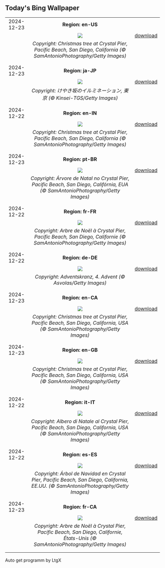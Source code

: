 ## Today's Bing Wallpaper
|      |      |      |
| :----: | :----: | :----: |
|2024-12-23|**Region: en-US**||
||![](https://www.bing.com/th?id=OHR.CrystalPier_EN-US0086755810_UHD.jpg&pid=hp&w=1152&h=648&rs=1&c=4)| [download](https://www.bing.com/th?id=OHR.CrystalPier_EN-US0086755810_UHD.jpg)|
||*Copyright: Christmas tree at Crystal Pier, Pacific Beach, San Diego, California (© SamAntonioPhotography/Getty Images)*
||
|||
|2024-12-23|**Region: ja-JP**||
||![](https://www.bing.com/th?id=OHR.TokyoTower2024_JA-JP2762394000_UHD.jpg&pid=hp&w=1152&h=648&rs=1&c=4)| [download](https://www.bing.com/th?id=OHR.TokyoTower2024_JA-JP2762394000_UHD.jpg)|
||*Copyright: けやき坂のイルミネーション, 東京 (© Kinsei-TGS/Getty Images)*
||
|||
|2024-12-22|**Region: en-IN**||
||![](https://www.bing.com/th?id=OHR.CrystalPier_EN-IN1061631248_UHD.jpg&pid=hp&w=1152&h=648&rs=1&c=4)| [download](https://www.bing.com/th?id=OHR.CrystalPier_EN-IN1061631248_UHD.jpg)|
||*Copyright: Christmas tree at Crystal Pier, Pacific Beach, San Diego, California (© SamAntonioPhotography/Getty Images)*
||
|||
|2024-12-23|**Region: pt-BR**||
||![](https://www.bing.com/th?id=OHR.CrystalPier_PT-BR2585040756_UHD.jpg&pid=hp&w=1152&h=648&rs=1&c=4)| [download](https://www.bing.com/th?id=OHR.CrystalPier_PT-BR2585040756_UHD.jpg)|
||*Copyright: Árvore de Natal no Crystal Pier, Pacific Beach, San Diego, Califórnia, EUA (© SamAntonioPhotography/Getty Images)*
||
|||
|2024-12-22|**Region: fr-FR**||
||![](https://www.bing.com/th?id=OHR.CrystalPier_FR-FR4694395729_UHD.jpg&pid=hp&w=1152&h=648&rs=1&c=4)| [download](https://www.bing.com/th?id=OHR.CrystalPier_FR-FR4694395729_UHD.jpg)|
||*Copyright: Arbre de Noël à Crystal Pier, Pacific Beach, San Diego, Californie (© SamAntonioPhotography/Getty Images)*
||
|||
|2024-12-22|**Region: de-DE**||
||![](https://www.bing.com/th?id=OHR.GermanyAdventWreath_DE-DE0507962655_UHD.jpg&pid=hp&w=1152&h=648&rs=1&c=4)| [download](https://www.bing.com/th?id=OHR.GermanyAdventWreath_DE-DE0507962655_UHD.jpg)|
||*Copyright: Adventskranz, 4. Advent (© Asvolas/Getty Images)*
||
|||
|2024-12-23|**Region: en-CA**||
||![](https://www.bing.com/th?id=OHR.CrystalPier_EN-CA9816076133_UHD.jpg&pid=hp&w=1152&h=648&rs=1&c=4)| [download](https://www.bing.com/th?id=OHR.CrystalPier_EN-CA9816076133_UHD.jpg)|
||*Copyright: Christmas tree at Crystal Pier, Pacific Beach, San Diego, California, USA (© SamAntonioPhotography/Getty Images)*
||
|||
|2024-12-23|**Region: en-GB**||
||![](https://www.bing.com/th?id=OHR.CrystalPier_EN-GB6658264823_UHD.jpg&pid=hp&w=1152&h=648&rs=1&c=4)| [download](https://www.bing.com/th?id=OHR.CrystalPier_EN-GB6658264823_UHD.jpg)|
||*Copyright: Christmas tree at Crystal Pier, Pacific Beach, San Diego, California, USA (© SamAntonioPhotography/Getty Images)*
||
|||
|2024-12-22|**Region: it-IT**||
||![](https://www.bing.com/th?id=OHR.CrystalPier_IT-IT3144209474_UHD.jpg&pid=hp&w=1152&h=648&rs=1&c=4)| [download](https://www.bing.com/th?id=OHR.CrystalPier_IT-IT3144209474_UHD.jpg)|
||*Copyright: Albero di Natale al Crystal Pier, Pacific Beach, San Diego, California, USA (© SamAntonioPhotography/Getty Images)*
||
|||
|2024-12-22|**Region: es-ES**||
||![](https://www.bing.com/th?id=OHR.CrystalPier_ES-ES1740304198_UHD.jpg&pid=hp&w=1152&h=648&rs=1&c=4)| [download](https://www.bing.com/th?id=OHR.CrystalPier_ES-ES1740304198_UHD.jpg)|
||*Copyright: Árbol de Navidad en Crystal Pier, Pacific Beach, San Diego, California, EE.UU. (© SamAntonioPhotography/Getty Images)*
||
|||
|2024-12-23|**Region: fr-CA**||
||![](https://www.bing.com/th?id=OHR.CrystalPier_FR-CA7850031267_UHD.jpg&pid=hp&w=1152&h=648&rs=1&c=4)| [download](https://www.bing.com/th?id=OHR.CrystalPier_FR-CA7850031267_UHD.jpg)|
||*Copyright: Arbre de Noël à Crystal Pier, Pacific Beach, San Diego, Californie, États-Unis (© SamAntonioPhotography/Getty Images)*
||
|||

Auto get programm by LtgX
